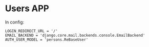 # Users APP

In config:
```
LOGIN_REDIRECT_URL = '/'
EMAIL_BACKEND = 'django.core.mail.backends.console.EmailBackend'
AUTH_USER_MODEL = 'persons.ReBaseUser'
```
